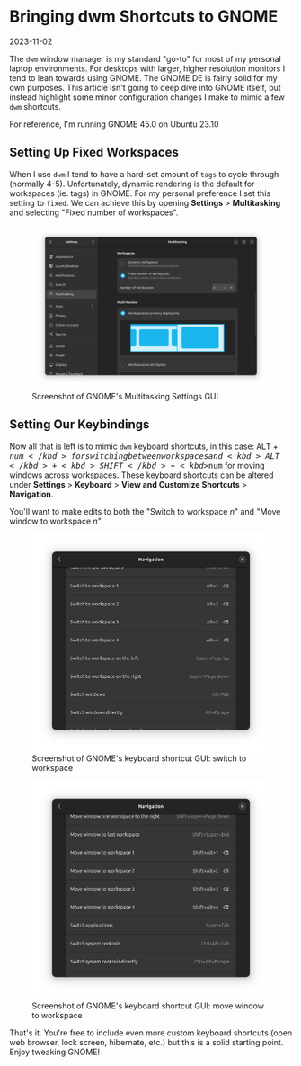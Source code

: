 # Bringing dwm Shortcuts to GNOME

2023-11-02

The `dwm` window manager is my standard "go-to" for most of my personal laptop environments. For desktops with larger, higher resolution monitors I tend to lean towards using GNOME. The GNOME DE is fairly solid for my own purposes. This article isn't going to deep dive into GNOME itself, but instead highlight some minor configuration changes I make to mimic a few `dwm` shortcuts.

For reference, I'm running GNOME 45.0 on Ubuntu 23.10

## Setting Up Fixed Workspaces

When I use `dwm` I tend to have a hard-set amount of `tags` to cycle through (normally 4-5). Unfortunately, dynamic rendering is the default for workspaces (ie. tags) in GNOME. For my personal preference I set this setting to `fixed`. We can achieve this by opening **Settings** >  **Multitasking** and selecting "Fixed number of workspaces".

<figure>
    <img src="/public/images/gnome-1.png" alt="Screenshot of GNOME's Multitasking Settings GUI">
    <figcaption>Screenshot of GNOME's Multitasking Settings GUI</figcaption>
</figure>

## Setting Our Keybindings

Now all that is left is to mimic `dwm` keyboard shortcuts, in this case: <kbd>ALT</kbd> + <kbd>$num</kbd> for switching between workspaces and <kbd>ALT</kbd> + <kbd>SHIFT</kbd> + <kbd>$num</kbd> for moving windows across workspaces. These keyboard shortcuts can be altered under **Settings** > **Keyboard** > **View and Customize Shortcuts** > **Navigation**.

You'll want to make edits to both the "Switch to workspace *n*" and "Move window to workspace *n*". 

<figure>
    <img src="/public/images/gnome-2.png" alt="Screenshot of GNOME's keyboard shortcut GUI">
    <figcaption>Screenshot of GNOME's keyboard shortcut GUI: switch to workspace</figcaption>
</figure>

<figure>
    <img src="/public/images/gnome-3.png" alt="Screenshot of GNOME's keyboard shortcut GUI">
    <figcaption>Screenshot of GNOME's keyboard shortcut GUI: move window to workspace</figcaption>
</figure>

That's it. You're free to include even more custom keyboard shortcuts (open web browser, lock screen, hibernate, etc.) but this is a solid starting point. Enjoy tweaking GNOME!

